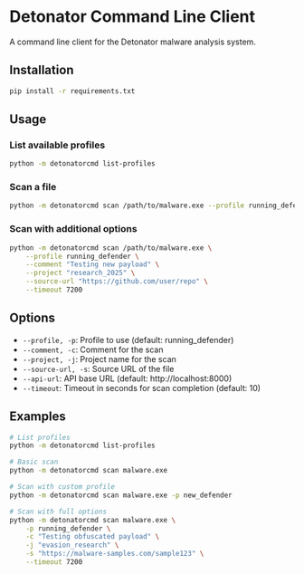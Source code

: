 # Detonator Command Line Client

A command line client for the Detonator malware analysis system.

## Installation

```bash
pip install -r requirements.txt
```

## Usage

### List available profiles

```bash
python -m detonatorcmd list-profiles
```

### Scan a file

```bash
python -m detonatorcmd scan /path/to/malware.exe --profile running_defender
```

### Scan with additional options

```bash
python -m detonatorcmd scan /path/to/malware.exe \
    --profile running_defender \
    --comment "Testing new payload" \
    --project "research_2025" \
    --source-url "https://github.com/user/repo" \
    --timeout 7200
```

## Options

- `--profile, -p`: Profile to use (default: running_defender)
- `--comment, -c`: Comment for the scan
- `--project, -j`: Project name for the scan
- `--source-url, -s`: Source URL of the file
- `--api-url`: API base URL (default: http://localhost:8000)
- `--timeout`: Timeout in seconds for scan completion (default: 10)

## Examples

```bash
# List profiles
python -m detonatorcmd list-profiles

# Basic scan
python -m detonatorcmd scan malware.exe

# Scan with custom profile
python -m detonatorcmd scan malware.exe -p new_defender

# Scan with full options
python -m detonatorcmd scan malware.exe \
    -p running_defender \
    -c "Testing obfuscated payload" \
    -j "evasion_research" \
    -s "https://malware-samples.com/sample123" \
    --timeout 7200
```
